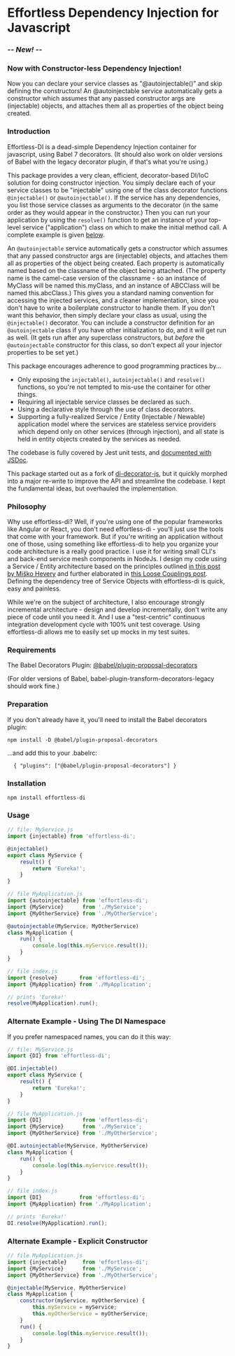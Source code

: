 # Effortless Dependency Injection for Javascript

### ***-- New! --***

### Now with Constructor-less Dependency Injection!

Now you can declare your service classes as "@autoinjectable()"
and skip defining the constructors!
An @autoinjectable service automatically gets a constructor which
assumes that any passed constructor args are (injectable) objects,
and attaches them all as properties of the object being created.


### Introduction

Effortless-DI is a dead-simple Dependency Injection container for javascript,
using Babel 7 decorators.
(It should also work on older versions of Babel with the legacy decorator plugin,
if that's what you're using.)

This package provides a very clean, efficient, decorator-based DI/IoC solution
for doing constructor injection.
You simply declare each of your service classes to be "injectable"
using one of the class decorator functions `@injectable()` or  `@autoinjectable()`.
If the service has any dependencies, you list those service classes
as arguments to the decorator
(in the same order as they would appear in the constructor.)
Then you can run your application by using the `resolve()` function
to get an instance of your top-level service ("application") class
on which to make the initial method call.
A complete example is given [below](#Usage).

An `@autoinjectable` service automatically gets a constructor which
assumes that any passed constructor args are (injectable) objects,
and attaches them all as properties of the object being created.
Each property is automatically named based on the classname of the object being attached.
(The property name is the camel-case version of the classname -
so an instance of MyClass will be named this.myClass,
and an instance of ABCClass will be named this.abcClass.)
This gives you a standard naming convention for accessing the injected services,
and a cleaner implementation,
since you don't have to write a boilerplate constructor to handle them.
If you don't want this behavior,
then simply declare your class as usual, using the `@injectable()` decorator.
You can include a constructor definition for an `@autoinjectable` class
if you have other initialization to do,
and it will get run as well.
(It gets run after any superclass constructors,
but *before* the `@autoinjectable` constructor for this class,
so don't expect all your injector properties to be set yet.)

This package encourages adherence to good programming practices by...

  - Only exposing the `injectable()`, `autoinjectable()` and `resolve()` functions,
    so you're not tempted to mis-use the container for other things.
  - Requiring all injectable service classes be declared as such.
  - Using a declarative style through the use of class decorators.
  - Supporting a fully-realized Service / Entity (Injectable / Newable) application model
    where the services are stateless service providers which depend only on other services
    (through injection),
    and all state is held in entity objects created by the services as needed.

The codebase is fully covered by Jest unit tests, and
[documented with JSDoc](https://backstrap.github.io/effortless-di/module.exports.html).

This package started out as a fork of
[di-decorator-js](https://www.npmjs.com/package/di-decorator-js),
but it quickly morphed into a major re-write
to improve the API and streamline the codebase.
I kept the fundamental ideas, but overhauled the implementation.


### Philosophy

Why use effortless-di?  Well, if you're using one of the popular frameworks like Angular or React,
you don't need effortless-di - you'll just use the tools that come with your framework.
But if you're writing an application without one of those, using something like effortless-di
to help you organize your code architecture is a really good practice.
I use it for writing small CLI's and back-end service mesh components in NodeJs.
I design my code using a Service / Entity architecture based on the principles outlined
[in this post by Miško Hevery](http://misko.hevery.com/2008/09/30/to-new-or-not-to-new/)
and further elaborated in
[this Loose Couplings post](https://www.loosecouplings.com/2011/01/how-to-write-testable-code-overview.html).
Defining the dependency tree of Service Objects with effortless-di is quick, easy and painless.

While we're on the subject of architecture, I also encourage strongly incremental architecture -
design and develop incrementally, don't write any piece of code until you need it.
And I use a "test-centric" continuous integration development cycle with 100% unit test coverage.
Using effortless-di allows me to easily set up mocks in my test suites.

### Requirements

The Babel Decorators Plugin:
[@babel/plugin-proposal-decorators](https://babeljs.io/docs/en/babel-plugin-proposal-decorators)

(For older versions of Babel, babel-plugin-transform-decorators-legacy should work fine.)

### Preparation

If you don't already have it, you'll need to install the Babel decorators plugin: 

`npm install -D @babel/plugin-proposal-decorators`

...and add this to your .babelrc:
 
```
  { "plugins": ["@babel/plugin-proposal-decorators"] }
```

### Installation

`npm install effortless-di`

### Usage

```js
// file: MyService.js
import {injectable} from 'effortless-di';

@injectable()
export class MyService {
    result() {
        return 'Eureka!';
    }
}
```

```js
// file MyApplication.js
import {autoinjectable} from 'effortless-di';
import {MyService}      from './MyService';
import {MyOtherService} from './MyOtherService';

@autoinjectable(MyService, MyOtherService)
class MyApplication {
    run() {
        console.log(this.myService.result());
    }
}
```

```js
// file index.js
import {resolve}       from 'effortless-di';
import {MyApplication} from './MyApplication';

// prints 'Eureka!'
resolve(MyApplication).run();
```

### Alternate Example - Using The DI Namespace

If you prefer namespaced names, you can do it this way:
```js
// file: MyService.js
import {DI} from 'effortless-di';

@DI.injectable()
export class MyService {
    result() {
        return 'Eureka!';
    }
}
```

```js
// file MyApplication.js
import {DI}             from 'effortless-di';
import {MyService}      from './MyService';
import {MyOtherService} from './MyOtherService';

@DI.autoinjectable(MyService, MyOtherService)
class MyApplication {
    run() {
        console.log(this.myService.result());
    }
}
```

```js
// file index.js
import {DI}            from 'effortless-di';
import {MyApplication} from './MyApplication';

// prints 'Eureka!'
DI.resolve(MyApplication).run();
```

### Alternate Example - Explicit Constructor

```js
// file MyApplication.js
import {injectable}     from 'effortless-di';
import {MyService}      from './MyService';
import {MyOtherService} from './MyOtherService';

@injectable(MyService, MyOtherService)
class MyApplication {
    constructor(myService, myOtherService) {
        this.myService = myService;
        this.myOtherService = myOtherService;
    }
    run() {
        console.log(this.myService.result());
    }
}
```
